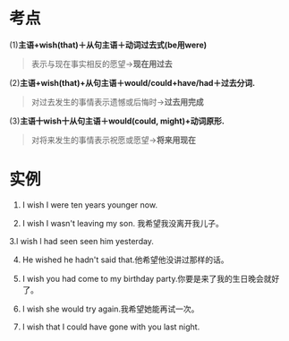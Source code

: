 # 考点
(1)**主语+wish(that)＋从句主语＋动词过去式(be用were)**
>表示与现在事实相反的愿望→**现在用过去**

(2)**主语+wish(that)+从句主语＋would/could+have/had＋过去分词.**
>对过去发生的事情表示遗憾或后悔时→**过去用完成**

(3)**主语十wish十从句主语＋would(could, might)+动词原形.**
> 对将来发生的事情表示祝愿或愿望→**将来用现在**


# 实例
1. I wish I were ten years younger now.

2. I wish I wasn't leaving my son.
我希望我没离开我儿子。

3.l wish l had seen seen him yesterday.

4. He wished he hadn't said that.他希望他没讲过那样的话。

5. I wish you had come to my birthday party.你要是来了我的生日晚会就好了。

6. l wish she would try again.我希望她能再试一次。

7. l wish that I could have gone with you last night.